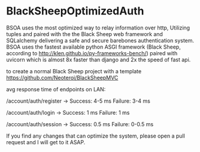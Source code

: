 # BlackSheepOptimizedAuth
BSOA uses the most optimized way to relay information over http, Utilizing tuples and paired with the the Black Sheep web framework and SQLalchemy delivering a safe and secure barebones authentication system. 
BSOA uses the fastest available python ASGI framework (Black Sheep, according to http://klen.github.io/py-frameworks-bench/) paired with uvicorn which is almost 8x faster than django and 2x the speed of fast api.

to create a normal Black Sheep project with a template https://github.com/Neoteroi/BlackSheepMVC

avg response time of endpoints on LAN:

/account/auth/register -> Success: 4-5 ms Failure: 3-4 ms

/account/auth/login -> Success: 1 ms Failure: 1 ms

/account/auth/session -> Success: 0.5 ms Failure: 0-0.5 ms


If you find any changes that can optimize the system, please open a pull request and I will get to it ASAP.
